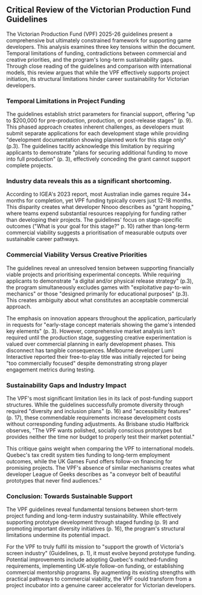 ## Critical Review of the Victorian Production Fund Guidelines

The Victorian Production Fund (VPF) 2025-26 guidelines present a comprehensive but ultimately constrained framework for supporting game developers. This analysis examines three key tensions within the document. Temporal limitations of funding, contradictions between commercial and creative priorities, and the program's long-term sustainability gaps. Through close reading of the guidelines and comparison with international models, this review argues that while the VPF effectively supports project initiation, its structural limitations hinder career sustainability for Victorian developers.

### Temporal Limitations in Project Funding
The guidelines establish strict parameters for financial support, offering "up to $200,000 for pre-production, production, or post-release stages" (p. 9). This phased approach creates inherent challenges, as developers must submit separate applications for each development stage while providing "development documentation showing planned work for this stage only" (p.3). The guidelines tacitly acknowledge this limitation by requiring applicants to demonstrate "plans for securing additional funding to move into full production" (p. 3), effectively conceding the grant cannot support complete projects.

### Industry data reveals this as a significant shortcoming. 
According to IGEA's 2023 report, most Australian indie games require 34+ months for completion, yet VPF funding typically covers just 12-18 months. This disparity creates what developer Nnooo describes as "grant hopping," where teams expend substantial resources reapplying for funding rather than developing their projects. The guidelines' focus on stage-specific outcomes ("What is your goal for this stage?" p. 10) rather than long-term commercial viability suggests a prioritisation of measurable outputs over sustainable career pathways.

### Commercial Viability Versus Creative Priorities
The guidelines reveal an unresolved tension between supporting financially viable projects and prioritising experimental concepts. While requiring applicants to demonstrate "a digital and/or physical release strategy" (p.3), the program simultaneously excludes games with "exploitative pay-to-win mechanics" or those "designed primarily for educational purposes" (p.3). This creates ambiguity about what constitutes an acceptable commercial approach.

The emphasis on innovation appears throughout the application, particularly in requests for "early-stage concept materials showing the game's intended key elements" (p. 3). However, comprehensive market analysis isn't required until the production stage, suggesting creative experimentation is valued over commercial planning in early development phases. This disconnect has tangible consequences. Melbourne developer Lumi Interactive reported their free-to-play title was initially rejected for being "too commercially focused" despite demonstrating strong player engagement metrics during testing.

### Sustainability Gaps and Industry Impact
The VPF's most significant limitation lies in its lack of post-funding support structures. While the guidelines successfully promote diversity through required "diversity and inclusion plans" (p. 16) and "accessibility features" (p. 17), these commendable requirements increase development costs without corresponding funding adjustments. As Brisbane studio Halfbrick observes, "The VPF wants polished, socially conscious prototypes but provides neither the time nor budget to properly test their market potential."

This critique gains weight when comparing the VPF to international models. Quebec's tax credit system ties funding to long-term employment outcomes, while the UK Games Fund offers follow-on financing for promising projects. The VPF's absence of similar mechanisms creates what developer League of Geeks describes as "a conveyor belt of beautiful prototypes that never find audiences."

### Conclusion: Towards Sustainable Support
The VPF guidelines reveal fundamental tensions between short-term project funding and long-term industry sustainability. While effectively supporting prototype development through staged funding (p. 9) and promoting important diversity initiatives (p. 16), the program's structural limitations undermine its potential impact.

For the VPF to truly fulfil its mission to "support the growth of Victoria's screen industry" (Guidelines, p. 1), it must evolve beyond prototype funding. Potential improvements include adopting Quebec's matched-funding requirements, implementing UK-style follow-on funding, or establishing commercial mentorship programs. By augmenting its existing strengths with practical pathways to commercial viability, the VPF could transform from a project incubator into a genuine career accelerator for Victorian developers.
